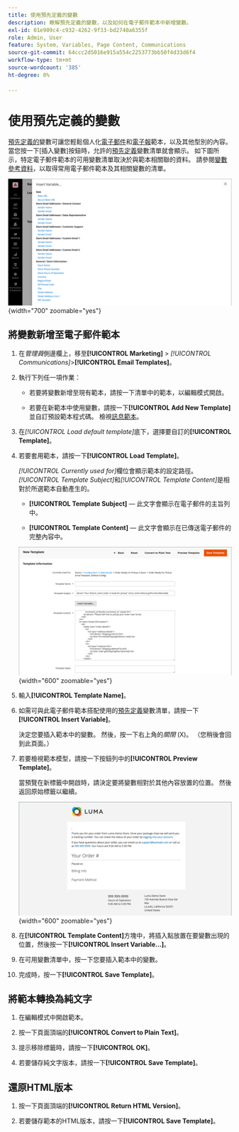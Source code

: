 ```yaml
---
title: 使用預先定義的變數
description: 瞭解預先定義的變數，以及如何在電子郵件範本中新增變數。
exl-id: 01e909c4-c932-4262-9f33-bd2740a6355f
role: Admin, User
feature: System, Variables, Page Content, Communications
source-git-commit: 64ccc2d5016e915a554c2253773bb50f4d33d6f4
workflow-type: tm+mt
source-wordcount: '385'
ht-degree: 0%

---
```


# 使用預先定義的變數

[預先定義的](variables-predefined.md)變數可讓您輕鬆個人化[電子郵件](email-templates.md)和[電子報](../merchandising-promotions/newsletters.md)範本，以及其他型別的內容。 當您按一下[插入變數]按鈕時，允許的[預先定義](variables-predefined.md)變數清單就會顯示。 如下圖所示，特定電子郵件範本的可用變數清單取決於與範本相關聯的資料。 請參閱[變數參考資料](variables-reference.md)，以取得常用電子郵件範本及其相關變數的清單。

![電子郵件範本的預先定義變數](./assets/email-template-new-pickup-order-predefined-variables.png){width="700" zoomable="yes"}

## 將變數新增至電子郵件範本

1. 在&#x200B;_管理員_&#x200B;側邊欄上，移至&#x200B;**[!UICONTROL Marketing]** > _[!UICONTROL Communications]_>**[!UICONTROL Email Templates]**。

1. 執行下列任一項作業：

   - 若要將變數新增至現有範本，請按一下清單中的範本，以編輯模式開啟。

   - 若要在新範本中使用變數，請按一下&#x200B;**[!UICONTROL Add New Template]**&#x200B;並自訂預設範本程式碼。 檢視[訊息範本](email-template-custom.md#message-templates)。

1. 在&#x200B;_[!UICONTROL Load default template]_&#x200B;底下，選擇要自訂的&#x200B;**[!UICONTROL Template]**。

1. 若要套用範本，請按一下&#x200B;**[!UICONTROL Load Template]**。

   _[!UICONTROL Currently used for]_&#x200B;欄位會顯示範本的設定路徑。_[!UICONTROL Template Subject]_&#x200B;和&#x200B;_[!UICONTROL Template Content]_&#x200B;是相對於所選範本自動產生的。

   - **[!UICONTROL Template Subject]** — 此文字會顯示在電子郵件的主旨列中。

   - **[!UICONTROL Template Content]** — 此文字會顯示在已傳送電子郵件的完整內容中。

   ![電子郵件範本內容](./assets/email-template-content.png){width="600" zoomable="yes"}

1. 輸入&#x200B;**[!UICONTROL Template Name]**。

1. 如需可與此電子郵件範本搭配使用的[預先定義](variables-predefined.md)變數清單，請按一下&#x200B;**[!UICONTROL Insert Variable]**。

   決定您要插入範本中的變數。 然後，按一下右上角的&#x200B;_關閉_ (X)。 （您稍後會回到此頁面。）

1. 若要檢視範本模型，請按一下按鈕列中的&#x200B;**[!UICONTROL Preview Template]**。

   當預覽在新標籤中開啟時，請決定要將變數相對於其他內容放置的位置。 然後返回原始標籤以繼續。

   ![預覽範本](./assets/email-template-new-pickup-order-preview.png){width="600" zoomable="yes"}

1. 在&#x200B;**[!UICONTROL Template Content]**&#x200B;方塊中，將插入點放置在要變數出現的位置，然後按一下&#x200B;**[!UICONTROL Insert Variable...]**。

1. 在可用變數清單中，按一下您要插入範本中的變數。

1. 完成時，按一下&#x200B;**[!UICONTROL Save Template]**。

## 將範本轉換為純文字

1. 在編輯模式中開啟範本。

1. 按一下頁面頂端的&#x200B;**[!UICONTROL Convert to Plain Text]**。

1. 提示移除標籤時，請按一下&#x200B;**[!UICONTROL OK]**。

1. 若要儲存純文字版本，請按一下&#x200B;**[!UICONTROL Save Template]**。

## 還原HTML版本

1. 按一下頁面頂端的&#x200B;**[!UICONTROL Return HTML Version]**。

1. 若要儲存範本的HTML版本，請按一下&#x200B;**[!UICONTROL Save Template]**。
